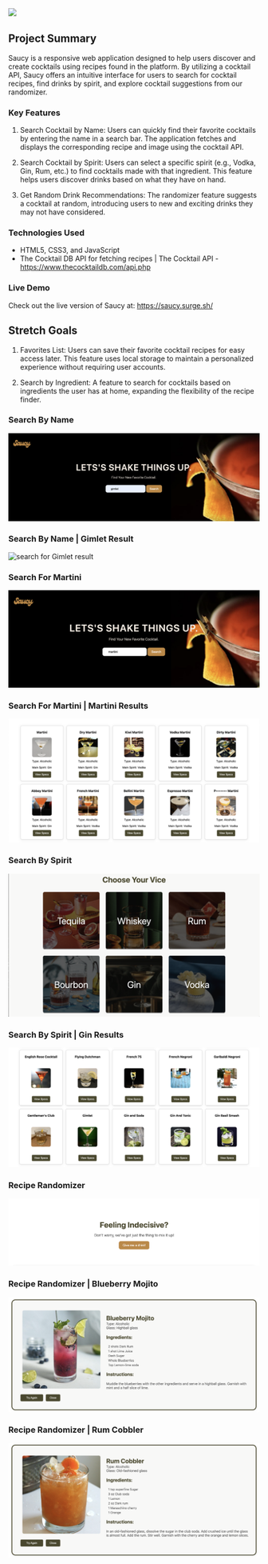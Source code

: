 <img src="Images/saucygithubbanner.png">

## Project Summary
Saucy is a responsive web application designed to help users discover and create cocktails using recipes found in the platform. By utilizing a cocktail API, Saucy offers an intuitive interface for users to search for cocktail recipes, find drinks by spirit, and explore cocktail suggestions from our randomizer.

### Key Features
1. Search Cocktail by Name: Users can quickly find their favorite cocktails by entering the name in a search bar. The application fetches and displays the corresponding recipe and image using the cocktail API.

2. Search Cocktail by Spirit: Users can select a specific spirit (e.g., Vodka, Gin, Rum, etc.) to find cocktails made with that ingredient. This feature helps users discover drinks based on what they have on hand.

3. Get Random Drink Recommendations: The randomizer feature suggests a cocktail at random, introducing users to new and exciting drinks they may not have considered.

### Technologies Used
- HTML5, CSS3, and JavaScript
- The Cocktail DB API for fetching recipes | The Cocktail API - https://www.thecocktaildb.com/api.php

### Live Demo
Check out the live version of Saucy at: https://saucy.surge.sh/

## Stretch Goals
1. Favorites List: Users can save their favorite cocktail recipes for easy access later. This feature uses local storage to maintain a personalized experience without requiring user accounts.

2. Search by Ingredient: A feature to search for cocktails based on ingredients the user has at home, expanding the flexibility of the recipe finder.

### Search By Name
![search for Gimlet](Images/search-gimlet.png)

### Search By Name | Gimlet Result
![search for Gimlet result](Images/searchresults-gimlet.png)

### Search For Martini
![search for Martini](Images/searchfor-martini.png)

### Search For Martini | Martini Results
![search for martini results](Images/search-martini.png)

### Search By Spirit
![search by Spirit](Images/search-by-spirit.png)

### Search By Spirit | Gin Results
![search by Spirit Gin results](Images/sbs-gin.png)

### Recipe Randomizer
![photo of randomizer section](Images/randomsection.png)

### Recipe Randomizer | Blueberry Mojito
![photo of randomizer result one](Images/random-blueberrymojito.png)

### Recipe Randomizer | Rum Cobbler
![photo of randomizer result two](Images/random-rumcobbler.png)